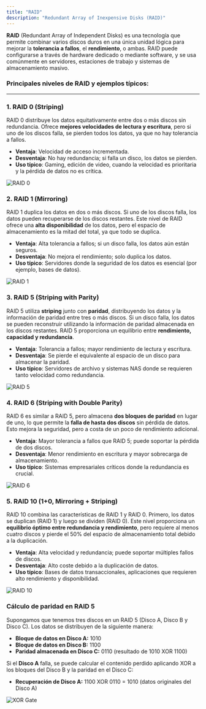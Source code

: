 ```yaml
---
title: "RAID"
description: "Redundant Array of Inexpensive Disks (RAID)"
---
```


**RAID** (Redundant Array of Independent Disks) es una tecnología que permite combinar varios discos duros en una única unidad lógica para mejorar la **tolerancia a fallos**, el **rendimiento**, o ambas. RAID puede configurarse a través de hardware dedicado o mediante software, y se usa comúnmente en servidores, estaciones de trabajo y sistemas de almacenamiento masivo.

### **Principales niveles de RAID y ejemplos típicos:**

---

### **1. RAID 0 (Striping)**

RAID 0 distribuye los datos equitativamente entre dos o más discos sin redundancia. Ofrece **mejores velocidades de lectura y escritura**, pero si uno de los discos falla, se pierden todos los datos, ya que no hay tolerancia a fallos.

- **Ventaja**: Velocidad de acceso incrementada.
- **Desventaja**: No hay redundancia; si falla un disco, los datos se pierden.
- **Uso típico**: Gaming, edición de video, cuando la velocidad es prioritaria y la pérdida de datos no es crítica.

![RAID 0](https://www.prepressure.com/images/raid-level-0-striping.svg)


### **2. RAID 1 (Mirroring)**

RAID 1 duplica los datos en dos o más discos. Si uno de los discos falla, los datos pueden recuperarse de los discos restantes. Este nivel de RAID ofrece una **alta disponibilidad** de los datos, pero el espacio de almacenamiento es la mitad del total, ya que todo se duplica.

- **Ventaja**: Alta tolerancia a fallos; si un disco falla, los datos aún están seguros.
- **Desventaja**: No mejora el rendimiento; solo duplica los datos.
- **Uso típico**: Servidores donde la seguridad de los datos es esencial (por ejemplo, bases de datos).

![RAID 1](https://www.prepressure.com/images/raid-level-1-mirroring.svg)



### **3. RAID 5 (Striping with Parity)**

RAID 5 utiliza **striping** junto con **paridad**, distribuyendo los datos y la información de paridad entre tres o más discos. Si un disco falla, los datos se pueden reconstruir utilizando la información de paridad almacenada en los discos restantes. RAID 5 proporciona un equilibrio entre **rendimiento, capacidad y redundancia**.

- **Ventaja**: Tolerancia a fallos; mayor rendimiento de lectura y escritura.
- **Desventaja**: Se pierde el equivalente al espacio de un disco para almacenar la paridad.
- **Uso típico**: Servidores de archivo y sistemas NAS donde se requieren tanto velocidad como redundancia.

![RAID 5](https://www.prepressure.com/images/raid-level-5-striping-with-parity.svg)



### **4. RAID 6 (Striping with Double Parity)**

RAID 6 es similar a RAID 5, pero almacena **dos bloques de paridad** en lugar de uno, lo que permite la **falla de hasta dos discos** sin pérdida de datos. Esto mejora la seguridad, pero a costa de un poco de rendimiento adicional.

- **Ventaja**: Mayor tolerancia a fallos que RAID 5; puede soportar la pérdida de dos discos.
- **Desventaja**: Menor rendimiento en escritura y mayor sobrecarga de almacenamiento.
- **Uso típico**: Sistemas empresariales críticos donde la redundancia es crucial.

![RAID 6](https://www.prepressure.com/images/raid-level-6-striping-with-dual-parity.svg)



### **5. RAID 10 (1+0, Mirroring + Striping)**

RAID 10 combina las características de RAID 1 y RAID 0. Primero, los datos se duplican (RAID 1) y luego se dividen (RAID 0). Este nivel proporciona un **equilibrio óptimo entre redundancia y rendimiento**, pero requiere al menos cuatro discos y pierde el 50% del espacio de almacenamiento total debido a la duplicación.

- **Ventaja**: Alta velocidad y redundancia; puede soportar múltiples fallos de discos.
- **Desventaja**: Alto coste debido a la duplicación de datos.
- **Uso típico**: Bases de datos transaccionales, aplicaciones que requieren alto rendimiento y disponibilidad.

![RAID 10](https://www.prepressure.com/images/raid-level-1-and-0-striping-mirroring.svg)


### **Cálculo de paridad en RAID 5**

Supongamos que tenemos tres discos en un RAID 5 (Disco A, Disco B y Disco C). Los datos se distribuyen de la siguiente manera:

- **Bloque de datos en Disco A:** 1010  
- **Bloque de datos en Disco B:** 1100  
- **Paridad almacenada en Disco C:** 0110 (resultado de 1010 XOR 1100)

Si el **Disco A** falla, se puede calcular el contenido perdido aplicando XOR a los bloques del Disco B y la paridad en el Disco C:

- **Recuperación de Disco A:** 1100 XOR 0110 = 1010 (datos originales del Disco A)


![XOR Gate](https://www.analog.com/en/_/media/analog/en/design-center/glossary/xor-gate-symbol.jpg?rev=b3d6c2e239cd4f6eba77eacf0b65be9c)